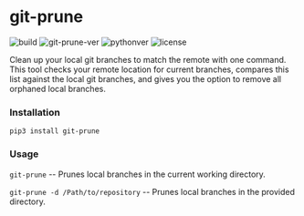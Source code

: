 # git-prune

![build](https://img.shields.io/circleci/build/github/rsoper/git-prune/master?token=6eec49c405bc17c010e3bb14218aacef23ccee8a)
![git-prune-ver](https://img.shields.io/pypi/v/git-prune)
![pythonver](https://img.shields.io/badge/python-3.6%2B-blue.svg)
![license](https://img.shields.io/github/license/mashape/apistatus.svg)


Clean up your local git branches to match the remote with one command. This tool checks your remote location for current branches, compares this list against the local git branches, and gives you the option to remove all orphaned local branches.

### Installation

`pip3 install git-prune`

### Usage

`git-prune` -- Prunes local branches in the current working directory.

`git-prune -d /Path/to/repository` -- Prunes local branches in the provided directory.
